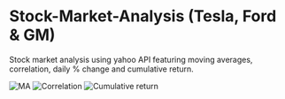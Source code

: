 # Stock-Market-Analysis (Tesla, Ford & GM)
Stock market analysis using yahoo API featuring moving averages, correlation, daily % change and cumulative return.

![MA](https://user-images.githubusercontent.com/76944713/106589082-81cf6900-6543-11eb-9b9f-80ed3ebefdd3.png)
![Correlation](https://user-images.githubusercontent.com/76944713/106589079-8136d280-6543-11eb-9d48-d5076f0a183a.png)
![Cumulative return](https://user-images.githubusercontent.com/76944713/106589081-81cf6900-6543-11eb-94dc-49fa387766ba.png)
